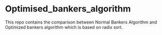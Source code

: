 # Optimised_bankers_algorithm
This repo contains the comparison between Normal Bankers Algorithm and Optimized bankers algorithm which is based on radix sort.
